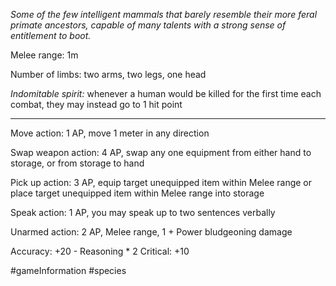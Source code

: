 *Some of the few intelligent mammals that barely resemble their more feral primate ancestors, capable of many talents with a strong sense of entitlement to boot.*

Melee range: 1m

Number of limbs: two arms, two legs, one head

*Indomitable spirit:* whenever a human would be killed for the first time each combat, they may instead go to 1 hit point

---

Move action: 1 AP, move 1 meter in any direction

Swap weapon action: 4 AP, swap any one equipment from either hand to storage, or from storage to hand

Pick up action: 3 AP, equip target unequipped item within Melee range or place target unequipped item within Melee range into storage

Speak action: 1 AP, you may speak up to two sentences verbally

Unarmed action: 2 AP, Melee range, 1 + Power bludgeoning damage

Accuracy: +20 - Reasoning * 2
Critical: +10

#gameInformation #species